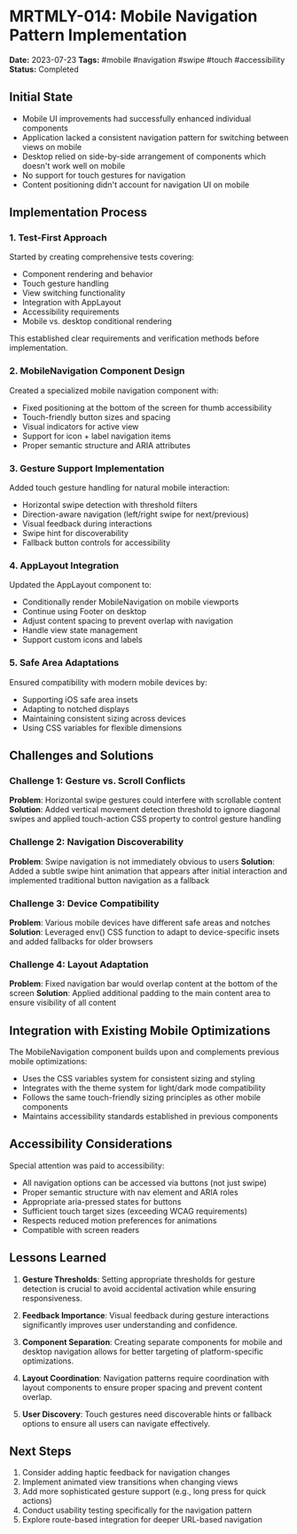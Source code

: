 # MRTMLY-014: Mobile Navigation Pattern Implementation

**Date:** 2023-07-23
**Tags:** #mobile #navigation #swipe #touch #accessibility
**Status:** Completed

## Initial State
- Mobile UI improvements had successfully enhanced individual components
- Application lacked a consistent navigation pattern for switching between views on mobile
- Desktop relied on side-by-side arrangement of components which doesn't work well on mobile
- No support for touch gestures for navigation
- Content positioning didn't account for navigation UI on mobile

## Implementation Process

### 1. Test-First Approach
Started by creating comprehensive tests covering:
- Component rendering and behavior
- Touch gesture handling
- View switching functionality
- Integration with AppLayout
- Accessibility requirements
- Mobile vs. desktop conditional rendering

This established clear requirements and verification methods before implementation.

### 2. MobileNavigation Component Design
Created a specialized mobile navigation component with:
- Fixed positioning at the bottom of the screen for thumb accessibility
- Touch-friendly button sizes and spacing
- Visual indicators for active view
- Support for icon + label navigation items
- Proper semantic structure and ARIA attributes

### 3. Gesture Support Implementation
Added touch gesture handling for natural mobile interaction:
- Horizontal swipe detection with threshold filters
- Direction-aware navigation (left/right swipe for next/previous)
- Visual feedback during interactions
- Swipe hint for discoverability
- Fallback button controls for accessibility

### 4. AppLayout Integration
Updated the AppLayout component to:
- Conditionally render MobileNavigation on mobile viewports
- Continue using Footer on desktop
- Adjust content spacing to prevent overlap with navigation
- Handle view state management
- Support custom icons and labels

### 5. Safe Area Adaptations
Ensured compatibility with modern mobile devices by:
- Supporting iOS safe area insets
- Adapting to notched displays
- Maintaining consistent sizing across devices
- Using CSS variables for flexible dimensions

## Challenges and Solutions

### Challenge 1: Gesture vs. Scroll Conflicts
**Problem**: Horizontal swipe gestures could interfere with scrollable content
**Solution**: Added vertical movement detection threshold to ignore diagonal swipes and applied touch-action CSS property to control gesture handling

### Challenge 2: Navigation Discoverability
**Problem**: Swipe navigation is not immediately obvious to users
**Solution**: Added a subtle swipe hint animation that appears after initial interaction and implemented traditional button navigation as a fallback

### Challenge 3: Device Compatibility
**Problem**: Various mobile devices have different safe areas and notches
**Solution**: Leveraged env() CSS function to adapt to device-specific insets and added fallbacks for older browsers

### Challenge 4: Layout Adaptation
**Problem**: Fixed navigation bar would overlap content at the bottom of the screen
**Solution**: Applied additional padding to the main content area to ensure visibility of all content

## Integration with Existing Mobile Optimizations

The MobileNavigation component builds upon and complements previous mobile optimizations:
- Uses the CSS variables system for consistent sizing and styling
- Integrates with the theme system for light/dark mode compatibility
- Follows the same touch-friendly sizing principles as other mobile components
- Maintains accessibility standards established in previous components

## Accessibility Considerations

Special attention was paid to accessibility:
- All navigation options can be accessed via buttons (not just swipe)
- Proper semantic structure with nav element and ARIA roles
- Appropriate aria-pressed states for buttons
- Sufficient touch target sizes (exceeding WCAG requirements)
- Respects reduced motion preferences for animations
- Compatible with screen readers

## Lessons Learned

1. **Gesture Thresholds**: Setting appropriate thresholds for gesture detection is crucial to avoid accidental activation while ensuring responsiveness.

2. **Feedback Importance**: Visual feedback during gesture interactions significantly improves user understanding and confidence.

3. **Component Separation**: Creating separate components for mobile and desktop navigation allows for better targeting of platform-specific optimizations.

4. **Layout Coordination**: Navigation patterns require coordination with layout components to ensure proper spacing and prevent content overlap.

5. **User Discovery**: Touch gestures need discoverable hints or fallback options to ensure all users can navigate effectively.

## Next Steps

1. Consider adding haptic feedback for navigation changes
2. Implement animated view transitions when changing views
3. Add more sophisticated gesture support (e.g., long press for quick actions)
4. Conduct usability testing specifically for the navigation pattern
5. Explore route-based integration for deeper URL-based navigation
